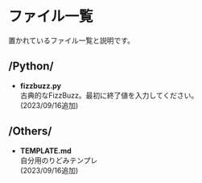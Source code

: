 # ファイル一覧
置かれているファイル一覧と説明です。  

## /Python/
- **fizzbuzz.py**  
古典的なFizzBuzz。最初に終了値を入力してください。  
(2023/09/16追加)  

## /Others/
- **TEMPLATE.md**  
自分用のりどみテンプレ  
(2023/09/16追加)
